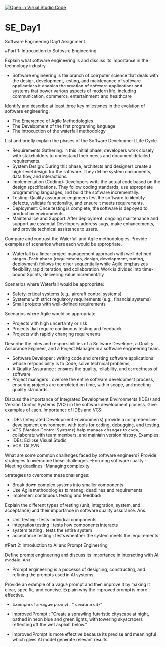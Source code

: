 [![Open in Visual Studio Code](https://classroom.github.com/assets/open-in-vscode-2e0aaae1b6195c2367325f4f02e2d04e9abb55f0b24a779b69b11b9e10269abc.svg)](https://classroom.github.com/online_ide?assignment_repo_id=15568024&assignment_repo_type=AssignmentRepo)
# SE_Day1
Software Engineering Day1 Assignment

#Part 1: Introduction to Software Engineering

Explain what software engineering is and discuss its importance in the technology industry.
- Software engineering is the branch of computer science that deals with the design, development, testing, and maintenance of software applications.it enables the creation of software applications and systems that power various aspects of modern life, including communication, commerce, entertainment, and healthcare.


Identify and describe at least three key milestones in the evolution of software engineering.
  - The Emergence of Agile Methodologies
  - The Development of the first programing language
  - The introduction of the waterfall methodology

List and briefly explain the phases of the Software Development Life Cycle.
 - Requirements Gathering: In this initial phase, developers work closely with stakeholders to understand their needs and document detailed requirements. 
 - System Design: During this phase, architects and designers create a high-level design for the software. They define system components, data flow, and interactions. 
 - Implementation (Coding): Developers write the actual code based on the design specifications. They follow coding standards, use appropriate programming languages, and build the software incrementally.
 - Testing: Quality assurance engineers test the software to identify defects, validate functionality, and ensure it meets requirements. 
 - Deployment: Once testing is complete, the software is deployed to production environments. 
 - Maintenance and Support: After deployment, ongoing maintenance and support are essential.Developers address bugs, make enhancements, and provide technical assistance to users.

Compare and contrast the Waterfall and Agile methodologies. Provide examples of scenarios where each would be appropriate.
 - Waterfall is a linear project management approach with well-defined stages. Each phase (requirements, design, development, testing, deployment) follows the other sequentially while Agile emphasizes flexibility, rapid iteration, and collaboration. Work is divided into time-bound Sprints, delivering value incrementally
 
Scenarios where Waterfall would be appropriate:
 - Safety-critical systems (e.g., aircraft control systems)
 - Systems with strict regulatory requirements (e.g., financial systems)
 - Small projects with well-defined requirements

Scenarios where Agile would be appropriate 
- Projects with high uncertainty or risk
- Projects that require continuous testing and feedback
- Projects with rapidly changing requirenents
 
Describe the roles and responsibilities of a Software Developer, a Quality Assurance Engineer, and a Project Manager in a software engineering team.
- Software Developer :  writing code and creating software applications whose responsibility is to Code, solve technical problems,
- A Quality Assurance :  ensures the quality, reliability, and correctness of software 
- Project managers : oversee the entire software development process, ensuring projects are completed on time, within scope, and meeting quality standards. 

Discuss the importance of Integrated Development Environments (IDEs) and Version Control Systems (VCS) in the software development process. Give examples of each.
Importance of IDEs and VCS:
- IDEs (Integrated Development Environments) provide a comprehensive development environment, with tools for coding, debugging, and testing. 
- VCS (Version Control Systems) help manage changes to code, collaborate with team members, and maintain version history.
Examples:
- IDEs: Eclipse,Visual Studio
- VCS: Git,SVN

What are some common challenges faced by software engineers? Provide strategies to overcome these challenges.
 -Ensuring software quality
 -Meeting deadlines
 -Managing complexity 
 
Strategies to overcome these challenges:
  - Break down complex systens into smaller components 
  - Use Agile methodologies to manag: deadlines and requirements
  - Implement continuous testing and feedback

Explain the different types of testing (unit, integration, system, and acceptance) and their importance in software quality assurance.
Ans.
   - Unit testing : tests individual components
   - integration testing : tests how components interacts
   - system testing : tests the entire system
   - acceptance testing : tests wheather the system meets the requirements
   
#Part 2: Introduction to AI and Prompt Engineering


Define prompt engineering and discuss its importance in interacting with AI models.
Ans.
- Prompt engineering is a processs of designing, constructing, and refining the prompts used in AI systems. 

Provide an example of a vague prompt and then improve it by making it clear, specific, and concise. Explain why the improved prompt is more effective.
- Example of a vague prompt : " create a city"
- improved Prompt : "Create a sprawling futuristic cityscape at night, bathed in neon blue and green lights, with towering skyscrapers reflecting off the wet asphalt below.” 

- improved Prompt is more effective because its precise and meaningful which gives AI model generate relevant results.
